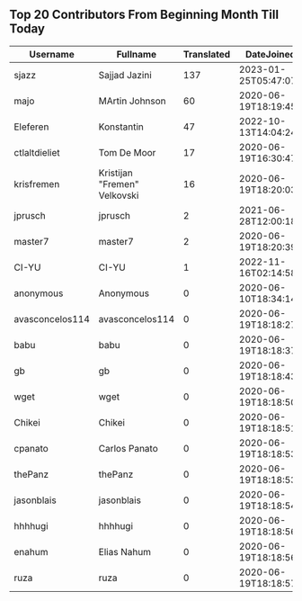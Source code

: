## Top 20 Contributors From Beginning Month Till Today ##
|Username|Fullname|Translated|DateJoined|
|--------|--------|----------|----------|
|sjazz|Sajjad Jazini|137|2023-01-25T05:47:07.|
|majo|MArtin Johnson|60|2020-06-19T18:19:45Z|
|Eleferen|Konstantin|47|2022-10-13T14:04:24Z|
|ctlaltdieliet|Tom De Moor|17|2020-06-19T16:30:47Z|
|krisfremen|Kristijan "Fremen" Velkovski|16|2020-06-19T18:20:03.|
|jprusch|jprusch|2|2021-06-28T12:00:18.|
|master7|master7|2|2020-06-19T18:20:39.|
|CI-YU|CI-YU|1|2022-11-16T02:14:58.|
|anonymous|Anonymous|0|2020-06-10T18:34:14.|
|avasconcelos114|avasconcelos114|0|2020-06-19T18:18:27Z|
|babu|babu|0|2020-06-19T18:18:37.|
|gb|gb|0|2020-06-19T18:18:43.|
|wget|wget|0|2020-06-19T18:18:50Z|
|Chikei|Chikei|0|2020-06-19T18:18:51Z|
|cpanato|Carlos Panato|0|2020-06-19T18:18:53Z|
|thePanz|thePanz|0|2020-06-19T18:18:53Z|
|jasonblais|jasonblais|0|2020-06-19T18:18:54Z|
|hhhhugi|hhhhugi|0|2020-06-19T18:18:56.|
|enahum|Elias  Nahum|0|2020-06-19T18:18:56Z|
|ruza|ruza|0|2020-06-19T18:18:57.|
